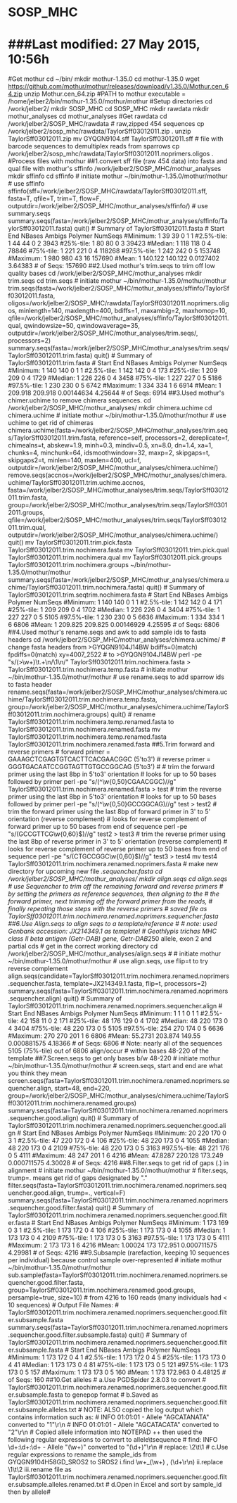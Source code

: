 SOSP_MHC
========
###Last modified: 27 May 2015, 10:56h
========
#Get mothur
    cd ~/bin/
    mkdir mothur-1.35.0
    cd mothur-1.35.0
    wget https://github.com/mothur/mothur/releases/download/v1.35.0/Mothur.cen_64.zip
    unzip Mothur.cen_64.zip
    #PATH to mothur executable = /home/jelber2/bin/mothur-1.35.0/mothur/mothur
#Setup directories
    cd /work/jelber2/
    mkdir SOSP_MHC
    cd SOSP_MHC
    mkdir rawdata
    mkdir mothur_analyses
    cd mothur_analyses
#Get rawdata
    cd /work/jelber2/SOSP_MHC/rawdata
    # raw,zipped 454 sequences
    cp /work/jelber2/sosp_mhc/rawdata/TaylorSff03012011.zip .
    unzip TaylorSff03012011.zip
    mv GYQGN9104.sff TaylorSff03012011.sff
    # file with barcode sequences to demultiplex reads from sparrows
    cp /work/jelber2/sosp_mhc/rawdata/TaylorSff03012011.noprimers.oligos .
#Process files with mothur
##1.convert sff file (raw 454 data) into fasta and qual file with mothur's sffinfo
    /work/jelber2/SOSP_MHC/mothur_analyses
    mkdir sffinfo
    cd sffinfo
    # initiate mothur
    ~/bin/mothur-1.35.0/mothur/mothur
    # use sffinfo
    sffinfo(sff=/work/jelber2/SOSP_MHC/rawdata/TaylorSff03012011.sff, fasta=T, qfile=T, trim=T, flow=F, outputdir=/work/jelber2/SOSP_MHC/mothur_analyses/sffinfo/)
    # use summary.seqs
    summary.seqs(fasta=/work/jelber2/SOSP_MHC/mothur_analyses/sffinfo/TaylorSff03012011.fasta)
    quit()
    # Summary of TaylorSff03012011.fasta
    #		Start	End	NBases	Ambigs	Polymer	NumSeqs
    #Minimum:	1	39	39	0	1	1
    #2.5%-tile:	1	44	44	0	2	3943
    #25%-tile:	1	80	80	0	3	39423
    #Median: 	1	118	118	0	4	78846
    #75%-tile:	1	221	221	0	4	118268
    #97.5%-tile:	1	242	242	0	5	153748
    #Maximum:	1	980	980	43	16	157690
    #Mean:	1	140.122	140.122	0.0127402	3.64383
    # of Seqs:	157690
##2.Used mothur's trim.seqs to trim off low quality bases
    cd /work/jelber2/SOSP_MHC/mothur_analyses
    mkdir trim.seqs
    cd trim.seqs
    # initiate mothur
    ~/bin/mothur-1.35.0/mothur/mothur
    trim.seqs(fasta=/work/jelber2/SOSP_MHC/mothur_analyses/sffinfo/TaylorSff03012011.fasta, oligos=/work/jelber2/SOSP_MHC/rawdata/TaylorSff03012011.noprimers.oligos, minlength=140, maxlength=400, bdiffs=1, maxambig=2, maxhomop=10, qfile=/work/jelber2/SOSP_MHC/mothur_analyses/sffinfo/TaylorSff03012011.qual, qwindowsize=50, qwindowaverage=35, outputdir=/work/jelber2/SOSP_MHC/mothur_analyses/trim.seqs/, processors=2)
    summary.seqs(fasta=/work/jelber2/SOSP_MHC/mothur_analyses/trim.seqs/TaylorSff03012011.trim.fasta)
    quit()
    # Summary of TaylorSff03012011.trim.fasta
    #		Start	End	NBases	Ambigs	Polymer	NumSeqs
    #Minimum:	1	140	140	0	1	1
    #2.5%-tile:	1	142	142	0	4	173
    #25%-tile:	1	209	209	0	4	1729
    #Median: 	1	226	226	0	4	3458
    #75%-tile:	1	227	227	0	5	5186
    #97.5%-tile:	1	230	230	0	5	6742
    #Maximum:	1	334	334	1	6	6914
    #Mean:	1	209.918	209.918	0.00144634	4.25644
    # of Seqs:	6914
##3.Used mothur's chimer.uchime to remove chimera sequences.
    cd /work/jelber2/SOSP_MHC/mothur_analyses/
    mkdir chimera.uchime
    cd chimera.uchime
    # initiate mothur
    ~/bin/mothur-1.35.0/mothur/mothur
    # use uchime to get rid of chimeras
    chimera.uchime(fasta=/work/jelber2/SOSP_MHC/mothur_analyses/trim.seqs/TaylorSff03012011.trim.fasta, reference=self, processors=2, dereplicate=f, chimealns=t, abskew=1.9, minh=0.3, mindiv=0.5, xn=8.0, dn=1.4, xa=1, chunks=4, minchunk=64, idsmoothwindow=32, maxp=2, skipgaps=t, skipgaps2=t, minlen=140, maxlen=400, ucl=f, outputdir=/work/jelber2/SOSP_MHC/mothur_analyses/chimera.uchime/)
    remove.seqs(accnos=/work/jelber2/SOSP_MHC/mothur_analyses/chimera.uchime/TaylorSff03012011.trim.uchime.accnos, fasta=/work/jelber2/SOSP_MHC/mothur_analyses/trim.seqs/TaylorSff03012011.trim.fasta, group=/work/jelber2/SOSP_MHC/mothur_analyses/trim.seqs/TaylorSff03012011.groups, qfile=/work/jelber2/SOSP_MHC/mothur_analyses/trim.seqs/TaylorSff03012011.trim.qual, outputdir=/work/jelber2/SOSP_MHC/mothur_analyses/chimera.uchime/)
    quit()
    mv TaylorSff03012011.trim.pick.fasta TaylorSff03012011.trim.nochimera.fasta
    mv TaylorSff03012011.trim.pick.qual TaylorSff03012011.trim.nochimera.qual
    mv TaylorSff03012011.pick.groups TaylorSff03012011.trim.nochimera.groups
    ~/bin/mothur-1.35.0/mothur/mothur
    summary.seqs(fasta=/work/jelber2/SOSP_MHC/mothur_analyses/chimera.uchime/TaylorSff03012011.trim.nochimera.fasta)
    quit()
    # Summary of TaylorSff03012011.trim.seqtrim.nochimera.fasta
    #		Start	End	NBases	Ambigs	Polymer	NumSeqs
    #Minimum:	1	140	140	0	1	1
    #2.5%-tile:	1	142	142	0	4	171
    #25%-tile:	1	209	209	0	4	1702
    #Median: 	1	226	226	0	4	3404
    #75%-tile:	1	227	227	0	5	5105
    #97.5%-tile:	1	230	230	0	5	6636
    #Maximum:	1	334	334	1	6	6806
    #Mean:	1	209.825	209.825	0.00146929	4.25595
    # of Seqs:	6806
##4.Used mothur's rename.seqs and awk to add sample ids to fasta headers
    cd /work/jelber2/SOSP_MHC/mothur_analyses/chimera.uchime/
    # change fasta headers from >GYQGN9104J14BW bdiffs=0(match) fpdiffs=0(match)         xy=4007_2522
    #                        to >GYQGN9104J14BW
    perl -pe "s/(>\w+)\t.+\n/\1\n/" TaylorSff03012011.trim.nochimera.fasta > TaylorSff03012011.trim.nochimera.temp.fasta
    # initiate mothur
    ~/bin/mothur-1.35.0/mothur/mothur
    # use rename.seqs to add sparrow ids to fasta header
    rename.seqs(fasta=/work/jelber2/SOSP_MHC/mothur_analyses/chimera.uchime/TaylorSff03012011.trim.nochimera.temp.fasta, group=/work/jelber2/SOSP_MHC/mothur_analyses/chimera.uchime/TaylorSff03012011.trim.nochimera.groups)
    quit()
    # rename TaylorSff03012011.trim.nochimera.temp.renamed.fasta to TaylorSff03012011.trim.nochimera.renamed.fasta
    mv TaylorSff03012011.trim.nochimera.temp.renamed.fasta TaylorSff03012011.trim.nochimera.renamed.fasta
##5.Trim forward and reverse primers
    # forward primer = GAAAGCTCGAGTGTCACTTCACGAACGGC (5'to3')
    # reverse primer = GGGTGACAATCCGGTAGTTGTGCCGGCAG (5'to3')
    #
    # trim the forward primer using the last 8bp in 5'to3' orientation
    # looks for up to 50 bases followed by primer
    perl -pe "s/(^\\w{0,50}CGAACGGC)//g" TaylorSff03012011.trim.nochimera.renamed.fasta > test
    # trim the reverse primer using the last 8bp in 5'to3' orientation
    # looks for up to 50 bases followed by primer
    perl -pe "s/(^\\w{0,50}GCCGGCAG)//g" test > test2
    # trim the forward primer using the last 8bp of forward primer in 3' to 5' orientation (reverse complement)
    # looks for reverse complement of forward primer up to 50 bases from end of sequence
    perl -pe "s/(GCCGTTCG\w{0,60}$)//g" test2 > test3
    # trim the reverse primer using the last 8bp of reverse primer in 3' to 5' orientation (reverse complement)
    # looks for reverse complement of reverse primer up to 50 bases from end of sequence
    perl -pe "s/(CTGCCGGC\w{0,60}$)//g" test3 > test4
    mv test4 TaylorSff03012011.trim.nochimera.renamed.noprimers.fasta
    # make new directory for upcoming new file *.sequencher.fasta
    cd /work/jelber2/SOSP_MHC/mothur_analyses/
    mkdir align.seqs
    cd align.seqs
    # use Sequencher to trim off the remaining forward and reverse primers
    # by setting the primers as reference sequences, then aligning to the
    # the forward primer, next trimming off the forward primer from the reads,
    # finally repeating those steps with the reverse primers
    # saved file as TaylorSff03012011.trim.nochimera.renamed.noprimers.sequencher.fasta
##6.Use Align.seqs to align seqs to a template/reference
    #
    # note: used Genbank accession: JX214349.1 as template!
    # Geothlypis trichas MHC class II beta antigen (Getr-DAB) gene, Getr-DAB*250 allele, exon 2 and partial cds
    # get in the correct working directory
    cd /work/jelber2/SOSP_MHC/mothur_analyses/align.seqs
    #
    # initiate mothur
    ~/bin/mothur-1.35.0/mothur/mothur
    # use align.seqs, use flip=t to try reverse complement
    align.seqs(candidate=TaylorSff03012011.trim.nochimera.renamed.noprimers.sequencher.fasta, template=JX214349.1.fasta, flip=t, processors=2)
    summary.seqs(fasta=TaylorSff03012011.trim.nochimera.renamed.noprimers.sequencher.align)
    quit()
    # Summary of TaylorSff03012011.trim.nochimera.renamed.noprimers.sequencher.align
    #		Start	End	NBases	Ambigs	Polymer	NumSeqs
    #Minimum:	1	1	1	0	1	1
    #2.5%-tile:	42	158	11	0	2	171
    #25%-tile:	48	176	129	0	4	1702
    #Median: 	48	220	173	0	4	3404
    #75%-tile:	48	220	173	0	5	5105
    #97.5%-tile:	254	270	174	0	5	6636
    #Maximum:	270	270	201	1	6	6806
    #Mean:	55.2731	203.874	149.55	0.000881575	4.18366
    # of Seqs:	6806
    # Note: nearly all of the sequences 5105 (75%-tile) out of 6806 align/occur
    # within bases 48-220 of the template
##7.Screen.seqs to get only bases b/w 48-220
    # initiate mothur
    ~/bin/mothur-1.35.0/mothur/mothur
    # screen.seqs, start and end are what you think they mean
    screen.seqs(fasta=TaylorSff03012011.trim.nochimera.renamed.noprimers.sequencher.align, start=48, end=220, group=/work/jelber2/SOSP_MHC/mothur_analyses/chimera.uchime/TaylorSff03012011.trim.nochimera.renamed.groups)
    summary.seqs(fasta=TaylorSff03012011.trim.nochimera.renamed.noprimers.sequencher.good.align)
    quit()
    # Summary of TaylorSff03012011.trim.nochimera.renamed.noprimers.sequencher.good.align
    #		Start	End	NBases	Ambigs	Polymer	NumSeqs
    #Minimum:	20	220	170	0	3	1
    #2.5%-tile:	47	220	172	0	4	106
    #25%-tile:	48	220	173	0	4	1055
    #Median: 	48	220	173	0	4	2109
    #75%-tile:	48	220	173	0	5	3163
    #97.5%-tile:	48	221	176	0	5	4111
    #Maximum:	48	247	201	1	6	4216
    #Mean:	47.8287	220.128	173.249	0.000711575	4.30028
    # of Seqs:	4216
##8.Filter.seqs to get rid of gaps (.) in alignment
    # initiate mothur
    ~/bin/mothur-1.35.0/mothur/mothur
    # filter.seqs, trump=. means get rid of gaps designated by "."
    filter.seqs(fasta=TaylorSff03012011.trim.nochimera.renamed.noprimers.sequencher.good.align, trump=., vertical=F)
    summary.seqs(fasta=TaylorSff03012011.trim.nochimera.renamed.noprimers.sequencher.good.filter.fasta)
    quit()
    # Summary of TaylorSff03012011.trim.nochimera.renamed.noprimers.sequencher.good.filter.fasta
    #		Start	End	NBases	Ambigs	Polymer	NumSeqs
    #Minimum:	1	173	169	0	3	1
    #2.5%-tile:	1	173	172	0	4	106
    #25%-tile:	1	173	173	0	4	1055
    #Median: 	1	173	173	0	4	2109
    #75%-tile:	1	173	173	0	5	3163
    #97.5%-tile:	1	173	173	0	5	4111
    #Maximum:	2	173	173	1	6	4216
    #Mean:	1.00024	173	172.951	0.000711575	4.29981
    # of Seqs:	4216
##9.Subsample (rarefaction, keeping 10 sequences per individual) because control sample over-represented
    # initiate mothur
    ~/bin/mothur-1.35.0/mothur/mothur
    sub.sample(fasta=TaylorSff03012011.trim.nochimera.renamed.noprimers.sequencher.good.filter.fasta, group=TaylorSff03012011.trim.nochimera.renamed.good.groups, persample=true, size=10)
    # from 4216 to 160 reads (many individuals had < 10 sequences)
    # Output File Names: 
    # TaylorSff03012011.trim.nochimera.renamed.noprimers.sequencher.good.filter.subsample.fasta
    summary.seqs(fasta=TaylorSff03012011.trim.nochimera.renamed.noprimers.sequencher.good.filter.subsample.fasta)
    quit()
    # Summary of TaylorSff03012011.trim.nochimera.renamed.noprimers.sequencher.good.filter.subsample.fasta
    #		Start	End	NBases	Ambigs	Polymer	NumSeqs
    #Minimum:	1	173	172	0	4	1
    #2.5%-tile:	1	173	172	0	4	5
    #25%-tile:	1	173	173	0	4	41
    #Median: 	1	173	173	0	4	81
    #75%-tile:	1	173	173	0	5	121
    #97.5%-tile:	1	173	173	0	5	157
    #Maximum:	1	173	173	0	5	160
    #Mean:	1	173	172.963	0	4.48125
    # of Seqs:	160
##10.Get alleles
    # a.Use PGDSpider 2.8.03 to convert
    #   TaylorSff03012011.trim.nochimera.renamed.noprimers.sequencher.good.filter.subsample.fasta to genepop format
    # b.Saved as TaylorSff03012011.trim.nochimera.renamed.noprimers.sequencher.good.filter.subsample.alleles.txt
    # NOTE: ALSO copied the log output which contains information such as:
    #   INFO  01:01:01 - Allele "AGCATANATA" converted to "1"\r\n
    #   INFO  01:01:01 - Allele "AGCATACATA" converted to "2"\r\n
    #   Copied allele information into NOTEPAD ++ then used the following regular expressions to convert to allele\tsequence
    #   find: INFO  \d+:\d+:\d+ - Allele "(\w+)" converted to "(\d+)"\r\n
    #   replace: \2\t\1
    # c.Use regular expressions to rename the sample_ids from GYQGN9104H58GD_SROS2 to SROS2
        i.find \w+_(\w+) ,  (\d+\r\n)
        ii.replace \1\t\2
        iii.rename file as TaylorSff03012011.trim.nochimera.renamed.noprimers.sequencher.good.filter.subsample.alleles.renamed.txt
    # d.Open in Excel and sort by sample_id then by allele#
